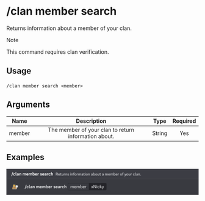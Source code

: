 # /clan member search

Returns information about a member of your clan.

> [!NOTE]
> This command requires clan verification.

## Usage

```
/clan member search <member>
```

## Arguments

| Name   | Description                                          | Type   | Required |
| :----: | :--------------------------------------------------: | :----: | :------: |
| member | The member of your clan to return information about. | String | Yes      |

## Examples

<img src="../../../_media/examples/clan/member/search-0.png" class="prettier" draggable="false">